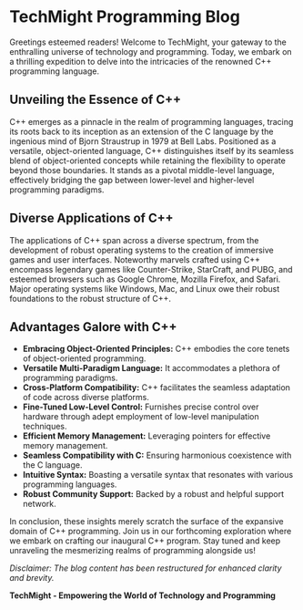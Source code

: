 # TechMight Programming Blog

Greetings esteemed readers! Welcome to TechMight, your gateway to the enthralling universe of technology and programming. Today, we embark on a thrilling expedition to delve into the intricacies of the renowned C++ programming language.

## Unveiling the Essence of C++
C++ emerges as a pinnacle in the realm of programming languages, tracing its roots back to its inception as an extension of the C language by the ingenious mind of Bjorn Straustrup in 1979 at Bell Labs. Positioned as a versatile, object-oriented language, C++ distinguishes itself by its seamless blend of object-oriented concepts while retaining the flexibility to operate beyond those boundaries. It stands as a pivotal middle-level language, effectively bridging the gap between lower-level and higher-level programming paradigms.

## Diverse Applications of C++
The applications of C++ span across a diverse spectrum, from the development of robust operating systems to the creation of immersive games and user interfaces. Noteworthy marvels crafted using C++ encompass legendary games like Counter-Strike, StarCraft, and PUBG, and esteemed browsers such as Google Chrome, Mozilla Firefox, and Safari. Major operating systems like Windows, Mac, and Linux owe their robust foundations to the robust structure of C++.

## Advantages Galore with C++
- **Embracing Object-Oriented Principles:** C++ embodies the core tenets of object-oriented programming.
- **Versatile Multi-Paradigm Language:** It accommodates a plethora of programming paradigms.
- **Cross-Platform Compatibility:** C++ facilitates the seamless adaptation of code across diverse platforms.
- **Fine-Tuned Low-Level Control:** Furnishes precise control over hardware through adept employment of low-level manipulation techniques.
- **Efficient Memory Management:** Leveraging pointers for effective memory management.
- **Seamless Compatibility with C:** Ensuring harmonious coexistence with the C language.
- **Intuitive Syntax:** Boasting a versatile syntax that resonates with various programming languages.
- **Robust Community Support:** Backed by a robust and helpful support network.

In conclusion, these insights merely scratch the surface of the expansive domain of C++ programming. Join us in our forthcoming exploration where we embark on crafting our inaugural C++ program. Stay tuned and keep unraveling the mesmerizing realms of programming alongside us!

*Disclaimer: The blog content has been restructured for enhanced clarity and brevity.*

**TechMight - Empowering the World of Technology and Programming**